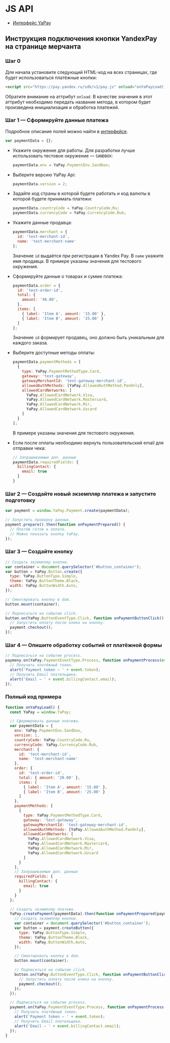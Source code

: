 # JS API

- [Интерфейс YaPay](../src/typings/index.ts)

## Инструкция подключения кнопки YandexPay на странице мерчанта

### Шаг 0

Для начала установите следующий HTML-код на всех страницах, где будет использоваться платёжные кнопки:
```html
<script src="https://pay.yandex.ru/sdk/v1/pay.js" onload="onYaPayLoad()" async></script>
```
Обратите внимание на аттрибут `onload`. В качестве значения в этот аттрибут необходимо передать название метода, в котором будет произведена инициализация и обработка платежей.

### Шаг 1 — Сформируйте данные платежа

Подробное описание полей можно найти в [интерфейсе](#интерфейс-yapay).

```js
var paymentData = {};
```

- Укажите окружение для работы. Для разработки лучше использовать тестовое окружение — `SANDBOX`:
  ```js
  paymentData.env = YaPay.PaymentEnv.Sandbox;
  ```
- Выберите версию YaPay Api:
  ```js
  paymentData.version = 2;
  ```
- Задайте код страны в которой будете работать и код валюты в которой будете принимать платежи:
  ```js
  paymentData.countryCode = YaPay.CountryCode.Ru;
  paymentData.currencyCode = YaPay.CurrencyCode.Rub;
  ```
- Укажите данные продавца:
  ```js
  paymentData.merchant = {
    id: 'test-merchant-id',
    name: 'test-merchant-name'
  };
  ```
  Значение `id` выдаётся при регистрации в Yandex Pay. В `name` укажите имя продавца.
  В примере указаны значения для тестового окружения.
- Сформируйте данные о товарах и сумме платежа:
  ```js
  paymentData.order = {
    id: 'test-order-id',
    total: {
      amount: '40.00',
    },
    items: [
      { label: 'Item A', amount: '15.00' },
      { label: 'Item B', amount: '25.00' }
    ]
  };
  ```
  Значение `id` формирует продавец, оно должно быть уникальным для каждого заказа.
- Выберите доступные методы оплаты:
  ```js
  paymentData.paymentMethods = [
    {
      type: YaPay.PaymentMethodType.Card,
      gateway: 'test-gateway',
      gatewayMerchantId: 'test-gateway-merchant-id',
      allowedAuthMethods: [YaPay.AllowedAuthMethod.PanOnly],
      allowedCardNetworks: [
        YaPay.AllowedCardNetwork.Visa,
        YaPay.AllowedCardNetwork.Mastercard,
        YaPay.AllowedCardNetwork.Mir,
        YaPay.AllowedCardNetwork.Uzcard
      ]
    }
  ];
  ```
  В примере указаны значения для тестового окружения.

- Если после оплаты необходимо вернуть пользовательский email для отправки чека:
  ```js
  // Запрашиваемые доп. данные
  paymentData.requiredFields: {
    billingContact: {
      email: true
    }
  }
  ```
### Шаг 2 — Создайте новый экземпляр платежа и запустите подготовку

```js
var payment = window.YaPay.Payment.create(paymentData);

// Запустить проверку данных.
payment.prepare().then(function onPaymentPrepared() {
  // Платёж готов к оплате.
  // Можно показать кнопку YaPay.
});
```

### Шаг 3 — Создайте кнопку

```js
// Создать экземпляр кнопки.
var container = document.querySelector('#button_container');
var button = YaPay.Button.create({
  type: YaPay.ButtonType.Simple,
  theme: YaPay.ButtonTheme.Black,
  width: YaPay.ButtonWidth.Auto,
});

// Смонтировать кнопку в dom.
button.mount(container);

// Подписаться на событие click.
button.on(YaPay.ButtonEventType.Click, function onPaymentButtonClick() {
  // Запустить оплату после клика на кнопку.
  payment.checkout();
});
```

### Шаг 4 — Опишите обработку событий от платёжной формы

```js
// Подписаться на событие process.
paymeny.on(YaPay.PaymentEventType.Process, function onPaymentProcess(event) {
  // Получить платёжный токен.
  alert('Payment token — ' + event.token);
  // Получить Email плательщика.
  alert('Email — ' + event.billingContact.email);
});
```

### Полный код примера

```js
function onYaPayLoad() {
  const YaPay = window.YaPay;

  // Сформировать данные платежа.
  var paymentData = {
    env: YaPay.PaymentEnv.Sandbox,
    version: 1,
    countryCode: YaPay.CountryCode.Ru,
    currencyCode: YaPay.CurrencyCode.Rub,
    merchant: {
      id: 'test-merchant-id',
      name: 'test-merchant-name'
    },
    order: {
      id: 'test-order-id',
      total: { amount: '20.00' },
      items: [
        { label: 'Item A', amount: '15.00' },
        { label: 'Item B', amount: '25.00' }
      ]
    },
    paymentMethods: [
      {
        type: YaPay.PaymentMethodType.Card,
        gateway: 'test-gateway',
        gatewayMerchantId: 'test-gateway-merchant-id',
        allowedAuthMethods: [YaPay.AllowedAuthMethod.PanOnly],
        allowedCardNetworks: [
          YaPay.AllowedCardNetwork.Visa,
          YaPay.AllowedCardNetwork.Mastercard,
          YaPay.AllowedCardNetwork.Mir,
          YaPay.AllowedCardNetwork.Uzcard
        ]
      }
    ],
    // Запрашиваемые доп. данные
    requiredFields: {
      billingContact: {
        email: true
      }
    }
  };

  // Создать экземпляр платежа.
  YaPay.createPayment(paymentData).then(function onPaymentPrepared(payment) {
    // Создать экземпляр кнопки.
    var container = document.querySelector('#button_container');
    var button = payment.createButton({
      type: YaPay.ButtonType.Simple,
      theme: YaPay.ButtonTheme.Black,
      width: YaPay.ButtonWidth.Auto,
    });

    // Смонтировать кнопку в dom.
    button.mount(container);

    // Подписаться на событие click.
    button.on(YaPay.ButtonEventType.Click, function onPaymentButtonClick() {
      // Запустить оплату после клика на кнопку.
      payment.checkout();
    });
  });

  // Подписаться на событие process.
  payment.on(YaPay.PaymentEventType.Process, function onPaymentProcess(event) {
    // Получить платёжный токен.
    alert('Payment token — ' + event.token);
    // Получить Email плательщика.
    alert('Email — ' + event.billingContact.email);
  });
}
```